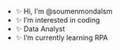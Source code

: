 - ✨ Hi, I’m @soumenmondalsm
- ✨ I’m interested in coding
- ✨ Data Analyst
- ✨ I’m currently learning RPA

<!---
soumenmondalsm/soumenmondalsm is a ✨ special ✨ repository because its `README.md` (this file) appears on your GitHub profile.
You can click the Preview link to take a look at your changes.
--->

